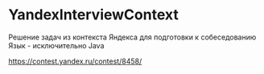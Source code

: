 # YandexInterviewContext

Решение задач из контекста Яндекса для подготовки к собеседованию
Язык - исключительно Java

https://contest.yandex.ru/contest/8458/
